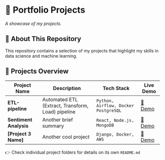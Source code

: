 # **🚀 Portfolio Projects**  
_A showcase of my projects._  

## **📌 About This Repository**  
This repository contains a selection of my projects that highlight my skills in data science and machine learning.

## **📁 Projects Overview**  

| Project Name | Description | Tech Stack | Live Demo |
|-------------|------------|------------|-----------|
| **ETL-pipeline** | Automated ETL (Extract, Transform, Load) pipeline | `Python, Airflow, Docker PostgreSQL` | [🔗 Demo](https://github.com/Ifyokoh/portfolio-projects/tree/main/ETL-pipeline) |
| **Sentiment Analysis** | Another brief summary | `React, Node.js, MongoDB` | [🔗 Demo](#) |
| **[Project 3 Name]** | Another cool project | `Django, Docker, AWS` | [🔗 Demo](#) |

👉 Check individual project folders for details on its own `README.md` 
 
